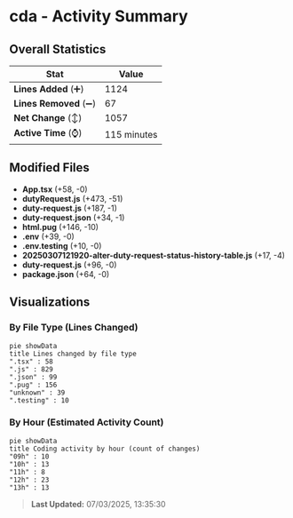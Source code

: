 # cda - Activity Summary 

## Overall Statistics

| Stat                   | Value                                                             |
| ---------------------- | ----------------------------------------------------------------- |
| **Lines Added** (➕)   | 1124                                          |
| **Lines Removed** (➖) | 67                                        |
| **Net Change** (↕)    | 1057                |
| **Active Time** (⌚)   | 115 minutes |


## Modified Files
- **App.tsx** (+58, -0)
- **dutyRequest.js** (+473, -51)
- **duty-request.js** (+187, -1)
- **duty-request.json** (+34, -1)
- **html.pug** (+146, -10)
- **.env** (+39, -0)
- **.env.testing** (+10, -0)
- **20250307121920-alter-duty-request-status-history-table.js** (+17, -4)
- **duty-request.js** (+96, -0)
- **package.json** (+64, -0)

## Visualizations

### By File Type (Lines Changed)

```mermaid
pie showData
title Lines changed by file type
".tsx" : 58
".js" : 829
".json" : 99
".pug" : 156
"unknown" : 39
".testing" : 10
```

### By Hour (Estimated Activity Count)

```mermaid
pie showData
title Coding activity by hour (count of changes)
"09h" : 10
"10h" : 13
"11h" : 8
"12h" : 23
"13h" : 13
```


> **Last Updated:** 07/03/2025, 13:35:30